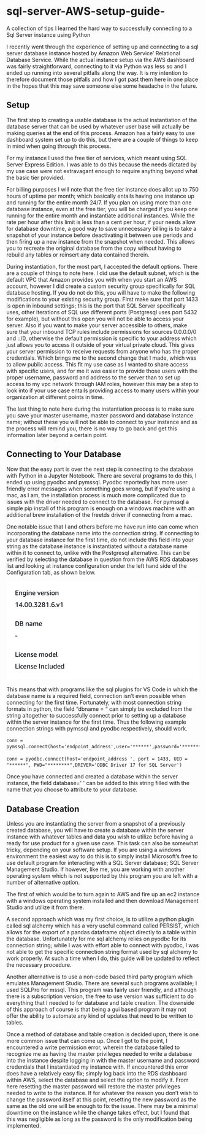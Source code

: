 # sql-server-AWS-setup-guide-
A collection of tips I learned the hard way to successfully connecting to a Sql Server instance using Python

I recently went through the experience of setting up and connecting to a sql server database instance hosted by Amazon Web Service’ Relational Database Service. While the actual instance setup via the AWS dashboard was fairly straightforward, connecting to it via Python was less so and I ended up running into several pitfalls along the way. It is my intention to therefore document those pitfalls and how I got past them here in one place in the hopes that this may save someone else some headache in the future. 

## Setup

The first step to creating a usable database is the actual instantiation of the database server that can be used by whatever user base will actually be making queries at the end of this process. Amazon has a fairly easy to use dashboard system set up to do this, but there are a couple of things to keep in mind when going through this process. 

For my instance I used the free tier of services, which meant using SQL Server Express Edition. I was able to do this because the needs dictated by my use case were not extravagant enough to require anything beyond what the basic tier provided. 

For billing purposes I will note that the free tier instance does allot up to 750 hours of uptime per month; which basically entails having one instance up and running for the entire month 24/7. If you plan on using more than one database instance, even at the free tier, you will be charged if you keep one running for the entire month and instantiate additional instances. While the rate per hour after this limit is less than a cent per hour, if your needs allow for database downtime, a good way to save unnecessary billing is to take a snapshot of your instance before deactivating it between use periods and then firing up a new instance from the snapshot when needed. This allows you to recreate the original database from the copy without having to rebuild any tables or reinsert any data contained therein. 

During instantiation, for the most part, I accepted the default options. There are a couple of things to note here. I did use the default subnet, which is the default VPC that Amazon provides you with when you start an AWS account, however I did create a custom security group specifically for SQL database hosting. If you do not do this, you will have to make the following modifications to your existing security group. First make sure that port 1433 is open in inbound settings; this is the port that SQL Server specifically uses, other iterations of SQL use different ports (Postgresql uses port 5432 for example), but without this open you will not be able to access your server. Also if you want to make your server accessible to others, make sure that your inbound TCP rules include permissions for sources 0.0.0.0/0 and ::/0, otherwise the default permission is specific to your address which just allows you to access it outside of your virtual private cloud. This gives your server permission to receive requests from anyone who has the proper credentials. Which brings me to the second change that I made, which was to allow public access. This fit my use case as I wanted to share access with specific users, and for me it was easier to provide those users with the proper username, password and address to the server than to set up access to my vpc network through IAM roles, however this may be a step to look into if your use case entails providing access to many users within your organization at different points in time. 

The last thing to note here during the instantiation process is to make sure you save your master username, master password and database instance name; without these you will not be able to connect to your instance and as the process will remind you, there is no way to go back and get this information later beyond a certain point. 

## Connecting to Your Database

Now that the easy part is over the next step is connecting to the database with Python in a Jupyter Notebook. There are several programs to do this, I ended up using pyodbc and pymssql. Pyodbc reportedly has more user friendly error messages when something goes wrong, but if you’re using a mac, as I am, the installation process is much more complicated due to issues with the driver needed to connect to the database. For pymssql a simple pip install of this program is enough on a windows machine with an additional brew installation of the freetds driver if connecting from a mac. 

One notable issue that I and others before me have run into can come when incorporating the database name into the connection string. If connecting to your database instance for the first time, do not include this field into your string as the database instance is instantiated without a database name within it to connect to, unlike with the Postgresql alternative. This can be verified by selecting the database in question from the AWS RDS databases list and looking at instance configuration under the left hand side of the Configuration tab, as shown below. 

![config_ex](images/ex1.png)

This means that with programs like the sql plugins for VS Code in which the database name is a required field, connection isn’t even possible when connecting for the first time. Fortunately, with most connection string formats in python, the field “dbname = “ can simply be excluded from the string altogether to successfully connect prior to setting up a database within the server instance for the first time. Thus the following example connection strings with pymssql and pyodbc respectively, should work. 

    conn = pymssql.connect(host='endpoint_address',user='******',password='********')

	conn = pyodbc.connect(host='endpoint_address ', port = 1433, UID = "******", PWD="********",DRIVER='ODBC Driver 17 for SQL Server')

Once you have connected and created a database within the server instance, the field database=' ' can be added to this string filled with the name that you choose to attribute to your database. 

## Database Creation

Unless you are instantiating the server from a snapshot of a previously created database, you will have to create a database within the server instance with whatever tables and data you wish to utilize before having a ready for use product for a given use case. This task can also be somewhat tricky, depending on your software setup. If you are using a windows environment the easiest way to do this is to simply install Microsoft’s free to use default program for interacting with a SQL Server database; SQL Server Management Studio. If however, like me, you are working with another operating system which is not supported by this program you are left with a number of alternative option.

The first of which would be to turn again to AWS and fire up an ec2 instance with a windows operating system installed and then download Management Studio and utilize it from there. 

A second approach which was my first choice, is to utilize a python plugin called sql alchemy which has a very useful command called PERSIST, which allows for the export of a pandas dataframe object directly to a table within the database. Unfortunately for me sql alchemy relies on pyodbc for its connection string; while I was with effort able to connect with pyodbc, I was not able to get the specific connection string format used by sql alchemy to work properly. At such a time when I do, this guide will be updated to reflect the necessary procedure.  

Another alternative is to use a non-code based third party program which emulates Management Studio. There are several such programs available; I used SQLPro for mssql. This program was fairly user friendly, and although there is a subscription version, the free to use version was sufficient to do everything that I needed to for database and table creation. The downside of this approach of course is that being a gui based program it may not offer the ability to automate any kind of updates that need to be written to tables.  

Once a method of database and table creation is decided upon, there is one more common issue that can come up. Once I got to the point, I encountered a write permission error, wherein the database failed to recognize me as having the master privileges needed to write a database into the instance despite logging in with the master username and password credentials that I instantiated my instance with. If encountered this error does have a relatively easy fix; simply log back into the RDS dashboard within AWS, select the database and select the option to modify it. From here resetting the master password will restore the master privileges needed to write to the instance. If for whatever the reason you don’t wish to change the password itself at this point, resetting the new password as the same as the old one will be enough to fix the issue. There may be a minimal downtime on the instance while the change takes effect, but I found that this was negligible as long as the password is the only modification being implemented. 

